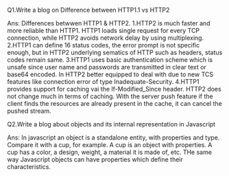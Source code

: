 Q1.Write a blog on Difference between HTTP1.1 vs HTTP2

Ans: Differences betwwen HTTP1 & HTTP2.
1.HTTP2 is much faster and more reliable than HTTP1. HTTP1 loads single request for every TCP connection, while HTTP2 avoids network delay by using multiplexing.
2.HTTP1 can define 16 status codes, the error prompt is not specific enough, but in HTTP2 underlying sematics of HTTP such as headers, status codes remain same.
3.HTTP1 uses basic authentication scheme which is unsafe since user name and passwords are transmitted in clear text or base64 encoded. In HTTP2 better equipped to deal with due to new TCS features like connection error of type Inadequate-Security.
4.HTTP1 provides support for caching vai the If-Modified_Since header. HTTP2 does not change much in terms of caching. With the server push feature if the client finds the resources are already present in the cache, it can cancel the pushed stream. 


Q2.Write a blog about objects and its internal representation in Javascript

Ans: In javascript an object is a standalone entity, with properties and type. Compare it with a cup, for example. A cup is an object with properties. A cup has a color, a design, weight, a material it is made of, etc. THe same way Javascript objects can have properties which define their characteristics.
